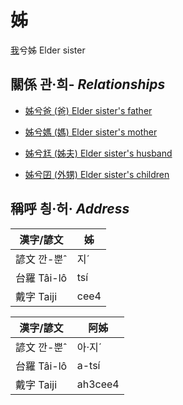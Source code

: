 # 姊
[我](member1.md)兮姊
Elder sister

## 關係 관·희- _Relationships_

- [姊兮爸 (爸) Elder sister's father](member2.md)

- [姊兮媽 (媽) Elder sister's mother](member3.md)

- [姊兮尪 (姊夫) Elder sister's husband](member23.md)

- [姊兮囝 (外甥) Elder sister's children](member25.md)



## 稱呼 칑·허· _Address_

漢字/諺文 | 姊
--- | ---
諺文 깐-뿐ˆ | 지ˊ
台羅 Tâi-lô | tsí
戴字 Taiji | cee4


漢字/諺文 | 阿姊
--- | ---
諺文 깐-뿐ˆ | 아·지ˊ
台羅 Tâi-lô | a-tsí
戴字 Taiji | ah3cee4


